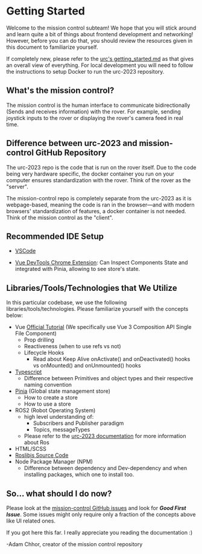 # Getting Started

Welcome to the mission control subteam! We hope that you will stick around and learn quite a bit of things about frontend development and networking! However, before you can do that, you should review the resources given in this document to familiarize yourself.

If completely new, please refer to the [urc's getting_started.md](https://github.com/TrickfireRobotics/urc-2023/blob/main/docs/getting_started.md) as that gives an overall view of everything. For local development you will need to follow the instructions to setup Docker to run the urc-2023 repository.

## What's the mission control?

The mission control is the human interface to communicate bidirectionally (Sends and receives information) with the rover. For example, sending joystick inputs to the rover or displaying the rover's camera feed in real time.

## Difference between urc-2023 and mission-control GitHub Repository

The urc-2023 repo is the code that is run on the rover itself. Due to the code being very hardware specific, the docker container you run on your computer ensures standardization with the rover. Think of the rover as the "server".

The mission-control repo is completely separate from the urc-2023 as it is webpage-based, meaning the code is ran in the browser—and with modern browsers' standardization of features, a docker container is not needed. Think of the mission control as the "client".

## Recommended IDE Setup

- [VSCode](https://code.visualstudio.com/)

- [Vue DevTools Chrome Extension](https://devtools.vuejs.org/getting-started/installation): Can Inspect Components State and integrated with Pinia, allowing to see store's state.

## Libraries/Tools/Technologies that We Utilize

In this particular codebase, we use the following libraries/tools/technologies. Please familiarize yourself with the concepts below:

- Vue [Official Tutorial](https://vuejs.org/tutorial/#step-1) (We specifically use Vue 3 Composition API Single File Component)
  - Prop drilling
  - Reactiveness (when to use refs vs not)
  - Lifecycle Hooks
    - Read about Keep Alive onActivate() and onDeactivated() hooks vs onMounted() and onUnmounted() hooks
- [Typescript](https://www.typescriptlang.org/docs/handbook/typescript-in-5-minutes-oop.html)
  - Difference between Primitives and object types and their respective naming convention
- [Pinia](https://pinia.vuejs.org/) (Global state management store)
  - How to create a store
  - How to use a store
- ROS2 (Robot Operating System)
  - high level understanding of:
    - Subscribers and Publisher paradigm
    - Topics, messageTypes
  - Please refer to the [urc-2023 documentation](https://github.com/TrickfireRobotics/urc-2023) for more information about Ros
- HTML/SCSS
- [Roslibjs Source Code](https://github.com/RobotWebTools/roslibjs)
- Node Package Manager (NPM)
  - Difference between dependency and Dev-dependency and when installing packages, which one to install too.

## So... what should I do now?

Please look at the [mission-control GitHub issues](https://github.com/TrickfireRobotics/mission-control/issues) and look for **_Good First Issue_**. Some issues might only require only a fraction of the concepts above like UI related ones.

If you got here this far. I really appreciate you reading the documentation :)

-Adam Chhor, creator of the mission control repository
